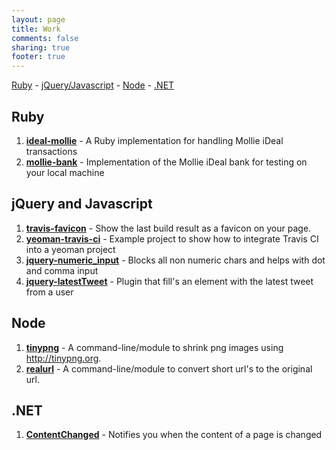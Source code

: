 ```yaml
---
layout: page
title: Work
comments: false
sharing: true
footer: true
---
```


[Ruby](#ruby) - [jQuery/Javascript](#jquery) - [Node](#node) - [.NET](#net)

## <a id="ruby"></a>Ruby

1. **[ideal-mollie](http://manuel.manuelles.nl/ideal-mollie)** - A Ruby implementation for handling Mollie iDeal transactions
2. **[mollie-bank](http://manuel.manuelles.nl/mollie-bank)** - Implementation of the Mollie iDeal bank for testing on your local machine

## <a id="jquery"></a>jQuery and Javascript

1. **[travis-favicon](http://manuel.manuelles.nl/travis-favicon)** - Show the last build result as a favicon on your page.
2. **[yeoman-travis-ci](https://github.com/manuelvanrijn/yeoman-travis-ci)** - Example project to show how to integrate Travis CI into a yeoman project
3. **[jquery-numeric_input](http://manuel.manuelles.nl/jquery-numeric_input)** - Blocks all non numeric chars and helps with dot and comma input
4. **[jquery-latestTweet](http://manuel.manuelles.nl/jquery-latestTweet)** - Plugin that fill's an element with the latest tweet from a user

## <a id="node"></a>Node

1. **[tinypng](https://github.com/manuelvanrijn/node-tinypng)** - A command-line/module to shrink png images using http://tinypng.org.
2. **[realurl](http://manuel.manuelles.nl/node-realurl)** - A command-line/module to convert short url's to the original url.

## <a id="net"></a>.NET

1. **[ContentChanged](http://manuel.manuelles.nl/ContentChanged)** - Notifies you when the content of a page is changed
